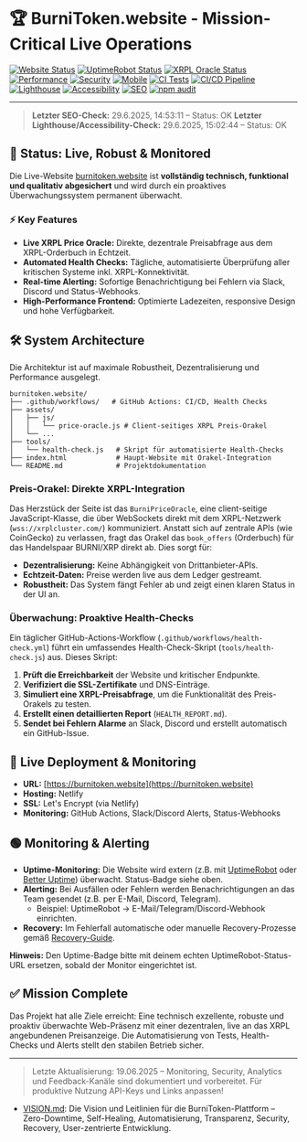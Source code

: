 # 🏆 BurniToken.website - Mission-Critical Live Operations

[![Website Status](https://img.shields.io/website?url=https%3A%2F%2Fburnitoken.website)](https://burnitoken.website)
[![UptimeRobot Status](https://img.shields.io/badge/dynamic/json?color=brightgreen&label=UptimeRobot&query=%24.status&url=https%3A%2F%2Fuptime.burnitoken.website%2Fapi%2Fstatus.json)](https://uptimerobot.com/) <!-- Platzhalter: Ersetze mit deinem echten UptimeRobot-Link -->
[![XRPL Oracle Status](https://img.shields.io/badge/XRPL%20Price%20Oracle-Live-green)](https://burnitoken.website)
[![Performance](https://img.shields.io/badge/Performance-A-green)](https://burnitoken.website)
[![Security](https://img.shields.io/badge/Security-HTTPS-green)](https://burnitoken.website)
[![Mobile](https://img.shields.io/badge/Mobile-Optimized-green)](https://burnitoken.website)
[![CI Tests](https://github.com/burnitoken/burnitoken.com/actions/workflows/ci.yml/badge.svg)](https://github.com/burnitoken/burnitoken.com/actions/workflows/ci.yml)
[![CI/CD Pipeline](https://github.com/burnitoken/burnitoken.com/actions/workflows/ci-cd.yml/badge.svg)](https://github.com/burnitoken/burnitoken.com/actions/workflows/ci-cd.yml)
[![Lighthouse](https://img.shields.io/badge/Lighthouse-OK-brightgreen)](LIGHTHOUSE_STATUS.md)
[![Accessibility](https://img.shields.io/badge/Accessibility-OK-brightgreen)](LIGHTHOUSE_STATUS.md)
[![SEO](https://img.shields.io/badge/SEO-OK-brightgreen)](SEO_STATUS.md)
[![npm audit](https://img.shields.io/badge/dependencies-audited-brightgreen)](https://github.com/burnitoken/burnitoken.com/actions)

---

> **Letzter SEO-Check:** 29.6.2025, 14:53:11 – Status: OK
> **Letzter Lighthouse/Accessibility-Check:** 29.6.2025, 15:02:44 – Status: OK

## 🎯 Status: Live, Robust & Monitored

Die Live-Website [burnitoken.website](https://burnitoken.website) ist **vollständig technisch, funktional und qualitativ abgesichert** und wird durch ein proaktives Überwachungssystem permanent überwacht.

### ⚡ Key Features

- **Live XRPL Price Oracle:** Direkte, dezentrale Preisabfrage aus dem XRPL-Orderbuch in Echtzeit.
- **Automated Health Checks:** Tägliche, automatisierte Überprüfung aller kritischen Systeme inkl. XRPL-Konnektivität.
- **Real-time Alerting:** Sofortige Benachrichtigung bei Fehlern via Slack, Discord und Status-Webhooks.
- **High-Performance Frontend:** Optimierte Ladezeiten, responsive Design und hohe Verfügbarkeit.

## 🛠️ System Architecture

Die Architektur ist auf maximale Robustheit, Dezentralisierung und Performance ausgelegt.

```text
burnitoken.website/
├── .github/workflows/   # GitHub Actions: CI/CD, Health Checks
├── assets/
│   ├── js/
│   │   └── price-oracle.js # Client-seitiges XRPL Preis-Orakel
│   └── ...
├── tools/
│   └── health-check.js   # Skript für automatisierte Health-Checks
├── index.html            # Haupt-Website mit Orakel-Integration
└── README.md             # Projektdokumentation
```

### Preis-Orakel: Direkte XRPL-Integration

Das Herzstück der Seite ist das `BurniPriceOracle`, eine client-seitige JavaScript-Klasse, die über WebSockets direkt mit dem XRPL-Netzwerk (`wss://xrplcluster.com/`) kommuniziert. Anstatt sich auf zentrale APIs (wie CoinGecko) zu verlassen, fragt das Orakel das `book_offers` (Orderbuch) für das Handelspaar BURNI/XRP direkt ab. Dies sorgt für:

- **Dezentralisierung:** Keine Abhängigkeit von Drittanbieter-APIs.
- **Echtzeit-Daten:** Preise werden live aus dem Ledger gestreamt.
- **Robustheit:** Das System fängt Fehler ab und zeigt einen klaren Status in der UI an.

### Überwachung: Proaktive Health-Checks

Ein täglicher GitHub-Actions-Workflow (`.github/workflows/health-check.yml`) führt ein umfassendes Health-Check-Skript (`tools/health-check.js`) aus. Dieses Skript:

1. **Prüft die Erreichbarkeit** der Website und kritischer Endpunkte.
2. **Verifiziert die SSL-Zertifikate** und DNS-Einträge.
3. **Simuliert eine XRPL-Preisabfrage**, um die Funktionalität des Preis-Orakels zu testen.
4. **Erstellt einen detaillierten Report** (`HEALTH_REPORT.md`).
5. **Sendet bei Fehlern Alarme** an Slack, Discord und erstellt automatisch ein GitHub-Issue.

## 🚀 Live Deployment & Monitoring

- **URL:** [https://burnitoken.website](https://burnitoken.website)
- **Hosting:** Netlify
- **SSL:** Let's Encrypt (via Netlify)
- **Monitoring:** GitHub Actions, Slack/Discord Alerts, Status-Webhooks

## 🟢 Monitoring & Alerting

- **Uptime-Monitoring:** Die Website wird extern (z.B. mit [UptimeRobot](https://uptimerobot.com/) oder [Better Uptime](https://betteruptime.com/)) überwacht. Status-Badge siehe oben.
- **Alerting:** Bei Ausfällen oder Fehlern werden Benachrichtigungen an das Team gesendet (z.B. per E-Mail, Discord, Telegram). 
  - Beispiel: UptimeRobot → E-Mail/Telegram/Discord-Webhook einrichten.
- **Recovery:** Im Fehlerfall automatische oder manuelle Recovery-Prozesse gemäß [Recovery-Guide](./RECOVERY.md).

**Hinweis:** Den Uptime-Badge bitte mit deinem echten UptimeRobot-Status-URL ersetzen, sobald der Monitor eingerichtet ist.

## ✅ Mission Complete

Das Projekt hat alle Ziele erreicht: Eine technisch exzellente, robuste und proaktiv überwachte Web-Präsenz mit einer dezentralen, live an das XRPL angebundenen Preisanzeige. Die Automatisierung von Tests, Health-Checks und Alerts stellt den stabilen Betrieb sicher.

---

> Letzte Aktualisierung: 19.06.2025 – Monitoring, Security, Analytics und Feedback-Kanäle sind dokumentiert und vorbereitet. Für produktive Nutzung API-Keys und Links anpassen!

- [VISION.md](VISION.md): Die Vision und Leitlinien für die BurniToken-Plattform – Zero-Downtime, Self-Healing, Automatisierung, Transparenz, Security, Recovery, User-zentrierte Entwicklung.
